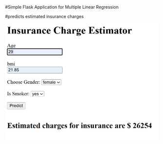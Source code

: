 #Simple Flask Application for Multiple Linear Regression

#predicts estimated insurance charges

![image info](image.png)
